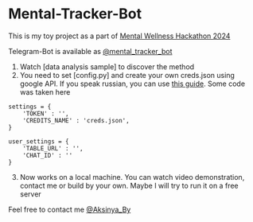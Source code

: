 # Mental-Tracker-Bot

This is my toy project as a part of [Mental Wellness Hackathon 2024](https://hackformental.com/)

Telegram-Bot is available as [@mental_tracker_bot](http://t.me/mental_tracker_bot)

1. Watch [data analysis sample] to discover the method
2. You need to set [config.py] and create your own creds.json using google API. If you speak russian, you can use [this guide](https://youtu.be/JByWnTMH3WU?si=19gcaMPC_u9BfxJT). Some code was taken here
```
settings = {
    'TOKEN' : '',
    'CREDITS_NAME' : 'creds.json',
}
```

```
user_settings = {
    'TABLE_URL' : '',
    'CHAT_ID' : ''
}
```
3. Now works on a local machine. You can watch video demonstration, contact me or build by your own. Maybe I will try to run it on a free server
   
Feel free to contact me [@Aksinya_By](https://t.me/Aksinya_By)

